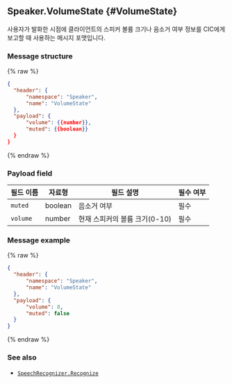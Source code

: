 ## Speaker.VolumeState {#VolumeState}
사용자가 발화한 시점에 클라이언트의 스피커 볼륨 크기나 음소거 여부 정보를 CIC에게 보고할 때 사용하는 메시지 포맷입니다.

### Message structure
{% raw %}
```json
{
  "header": {
      "namespace": "Speaker",
      "name": "VolumeState"
  },
  "payload": {
      "volume": {{number}},
      "muted": {{boolean}}
  }
}
```
{% endraw %}

### Payload field

| 필드 이름       | 자료형    | 필드 설명                     | 필수 여부 |
|---------------|---------|-----------------------------|---------|
| `muted`         | boolean | 음소거 여부                    | 필수     |
| `volume`        | number  | 현재 스피커의 볼륨 크기(0-10)     | 필수     |

### Message example
{% raw %}
```json
{
  "header": {
      "namespace": "Speaker",
      "name": "VolumeState"
  },
  "payload": {
      "volume": 8,
      "muted": false
  }
}
```
{% endraw %}

### See also
* [`SpeechRecognizer.Recognize`](/CIC/References/CICInterface/SpeechRecognizer.md#Recognize)
